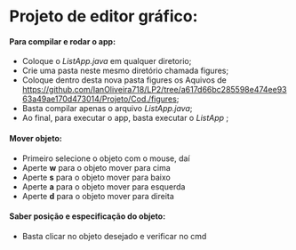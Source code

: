 # Projeto de editor gráfico:

#### Para compilar e rodar o app:
+ Coloque o _ListApp.java_ em qualquer diretorio;
+ Crie uma pasta neste mesmo diretório chamada figures;
+ Coloque dentro desta nova pasta figures os Aquivos de 
  https://github.com/IanOliveira718/LP2/tree/a617d66bc285598e474ee9363a49ae170d473014/Projeto/Cod./figures;
+ Basta compilar apenas o arquivo _ListApp.java_;
+ Ao final, para executar o app, basta executar o  _ListApp_ ;

#### Mover objeto:
+ Primeiro selecione o objeto com o mouse, daí
+ Aperte **w** para o objeto mover para cima
+ Aperte **s** para o objeto mover para baixo
+ Aperte **a** para o objeto mover para esquerda
+ Aperte **d** para o objeto mover para direita

#### Saber posição e especificação do objeto:
+ Basta clicar no objeto desejado e verificar no cmd
